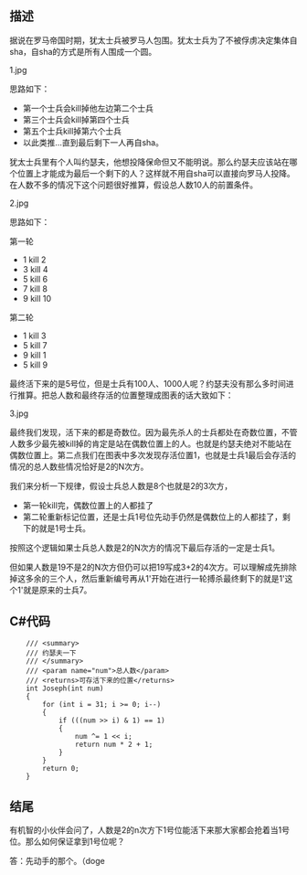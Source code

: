 ## 描述 ##

据说在罗马帝国时期，犹太士兵被罗马人包围。犹太士兵为了不被俘虏决定集体自sha，自sha的方式是所有人围成一个圆。

1.jpg

思路如下：

- 第一个士兵会kill掉他左边第二个士兵
- 第三个士兵会kill掉第四个士兵
- 第五个士兵kill掉第六个士兵
- 以此类推...直到最后剩下一人再自sha。

犹太士兵里有个人叫约瑟夫，他想投降保命但又不能明说。那么约瑟夫应该站在哪个位置上才能成为最后一个剩下的人？这样就不用自sha可以直接向罗马人投降。在人数不多的情况下这个问题很好推算，假设总人数10人的前置条件。

2.jpg

思路如下：

第一轮

- 1 kill 2
- 3 kill 4
- 5 kill 6
- 7 kill 8
- 9 kill 10

第二轮

- 1 kill 3
- 5 kill 7
- 9 kill 1
- 5 kill 9

最终活下来的是5号位，但是士兵有100人、1000人呢？约瑟夫没有那么多时间进行推算。把总人数和最终存活的位置整理成图表的话大致如下：

3.jpg

最终我们发现，活下来的都是奇数位。因为最先杀人的士兵都处在奇数位置，不管人数多少最先被kill掉的肯定是站在偶数位置上的人。也就是约瑟夫绝对不能站在偶数位置上。第二点我们在图表中多次发现存活位置1，也就是士兵1最后会存活的情况的总人数些情况恰好是2的N次方。

我们来分析一下规律，假设士兵总人数是8个也就是2的3次方，

- 第一轮kill完，偶数位置上的人都挂了
- 第二轮重新标记位置，还是士兵1号位先动手仍然是偶数位上的人都挂了，剩下的就是1号士兵。

按照这个逻辑如果士兵总人数是2的N次方的情况下最后存活的一定是士兵1。

但如果人数是19不是2的N次方但仍可以把19写成3+2的4次方。可以理解成先排除掉这多余的三个人，然后重新编号再从1'开始在进行一轮搏杀最终剩下的就是1'这个1'就是原来的士兵7。

## C#代码 ##
        /// <summary>
        /// 约瑟夫一下
        /// </summary>
        /// <param name="num">总人数</param>
        /// <returns>可存活下来的位置</returns>
        int Joseph(int num)
        {
            for (int i = 31; i >= 0; i--)
            {
                if (((num >> i) & 1) == 1)
                {
                    num ^= 1 << i;
                    return num * 2 + 1;
                }
            }
            return 0;
        }


## 结尾 ##
有机智的小伙伴会问了，人数是2的n次方下1号位能活下来那大家都会抢着当1号位。那么如何保证拿到1号位呢？

答：先动手的那个。（doge